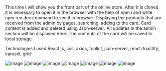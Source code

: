 This time I will show you the front part of the online store. After it is cloned, it is necessary to open it in the browser with the help of npm i and write npm run dev command to see it in browser. Displaying the products that are received from the admin by pages, searching, adding to the card. Card content is added and deleted using Json-server․ All updates in the admin section will be displayed here․ The contents of the card will be saved to local storage

Technologies I used
React js, css, axios, toolkit, json-server, react-toastify, carusel, grid


![image](https://user-images.githubusercontent.com/121361500/221713626-c2571387-83f6-46c0-86e0-ae2abc5d7018.png)
![image](https://user-images.githubusercontent.com/121361500/221713671-74e9477e-a1d9-41e2-bd2c-b6da3e5c4cd7.png)
![image](https://user-images.githubusercontent.com/121361500/221713727-76ab84bc-b28d-4512-8d09-1ba6db3fc251.png)
![image](https://user-images.githubusercontent.com/121361500/221713783-3c0418f7-19a4-4f4c-9499-9d8a02b0877c.png)
![image](https://user-images.githubusercontent.com/121361500/221713828-bf70adc9-337c-43ae-a26b-21324a62f954.png)
![image](https://user-images.githubusercontent.com/121361500/221713873-41341564-5b69-4000-b332-9922a654df1e.png)
![image](https://user-images.githubusercontent.com/121361500/221713928-8f29a433-0127-48b5-adbf-59dbeb36f731.png)
